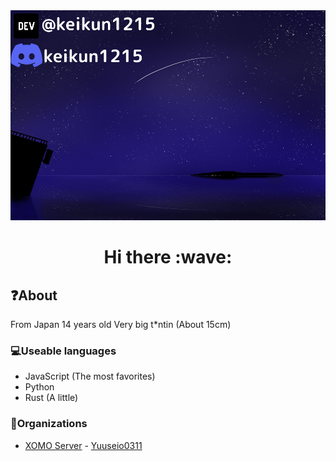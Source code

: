 <img src="./starsky_kh.png" />
<h1 align="center"> Hi there :wave: </h1>
<h2>❓About</h2>
From Japan
14 years old
Very big t*ntin (About 15cm)
<h3>💻Useable languages</h3>
<ul>
  <li>JavaScript (The most favorites)</li>
  <li>Python</li>
  <li>Rust (A little)</li>
</ul>
<h3>👥Organizations</h3>
<ul>
  <li><a href="https://github.com/XOMO-sava">XOMO Server</a> - <a href="https://github.com/Yuuseio0311">Yuuseio0311</a></li>
</ul>
